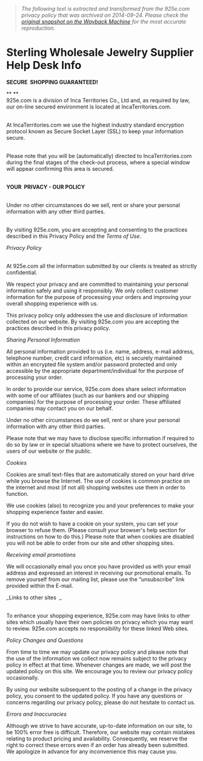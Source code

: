> *The following text is extracted and transformed from the 925e.com privacy policy that was archived on 2014-09-24. Please check the [original snapshot on the Wayback Machine](https://web.archive.org/web/20140924102120id_/http%3A//www.925e.com/help-desk-info.php%3FTopicNum%3D218) for the most accurate reproduction.*

# Sterling Wholesale Jewelry Supplier Help Desk Info

**SECURE  SHOPPING GUARANTEED!**

** **  
925e.com is a division of Inca Territories Co., Ltd and, as required by law, our on-line secured environment is located at IncaTerritories.com.

   
At IncaTerritories.com we use the highest industry standard encryption protocol known as Secure Socket Layer (SSL) to keep your information secure.

   
Please note that you will be (automatically) directed to IncaTerritories.com during the final stages of the check-out process, where a special window will appear confirming this area is secured.

   
**YOUR  PRIVACY - OUR POLICY**

   
Under no other circumstances do we sell, rent or share your personal information with any other third parties.

   
By visiting 925e.com, you are accepting and consenting to the practices described in this Privacy Policy and the _Terms of Use_.

_Privacy Policy_

   
At 925e.com all the information submitted by our clients is treated as strictly confidential.

We respect your privacy and are committed to maintaining your personal information safely and using it responsibly. We only collect customer information for the purpose of processing your orders and improving your overall shopping experience with us.

This privacy policy only addresses the use and disclosure of information collected on our website. By visiting 925e.com you are accepting the practices described in this privacy policy.

_Sharing Personal Information_

All personal information provided to us (i.e. name, address, e-mail address, telephone number, credit card information, etc) is securely maintained within an encrypted file system and/or password protected and only accessible by the appropriate department/individual for the purpose of processing your order.

In order to provide our service, 925e.com does share select information with some of our affiliates (such as our bankers and our shipping companies) for the purpose of processing your order. These affiliated companies may contact you on our behalf.

Under no other circumstances do we sell, rent or share your personal information with any other third parties.

Please note that we may have to disclose specific information if required to do so by law or in special situations where we have to protect ourselves, the users of our website or the public.

_Cookies_

Cookies are small text-files that are automatically stored on your hard drive while you browse the Internet. The use of cookies is common practice on the internet and most (if not all) shopping websites use them in order to function.

We use cookies (also) to recognize you and your preferences to make your shopping experience faster and easier.

If you do not wish to have a cookie on your system, you can set your browser to refuse them. (Please consult your browser's help section for instructions on how to do this.) Please note that when cookies are disabled you will not be able to order from our site and other shopping sites.

_Receiving email promotions_

We will occasionally email you once you have provided us with your email address and expressed an interest in receiving our promotional emails. To remove yourself from our mailing list, please use the “unsubscribe” link provided within the E-mail.

_Links to other sites  _

   
To enhance your shopping experience, 925e.com may have links to other sites which usually have their own policies on privacy which you may want to review. 925e.com accepts no responsibility for these linked Web sites.

_Policy Changes and Questions_

From time to time we may update our privacy policy and please note that the use of the information we collect now remains subject to the privacy policy in effect at that time. Whenever changes are made, we will post the updated policy on this site. We encourage you to review our privacy policy occasionally.

By using our website subsequent to the posting of a change in the privacy policy, you consent to the updated policy. If you have any questions or concerns regarding our privacy policy, please do not hesitate to contact us.

_Errors and Inaccuracies_

Although we strive to have accurate, up-to-date information on our site, to be 100% error free is difficult. Therefore, our website may contain mistakes relating to product pricing and availability. Consequently, we reserve the right to correct these errors even if an order has already been submitted. We apologize in advance for any inconvenience this may cause you.
